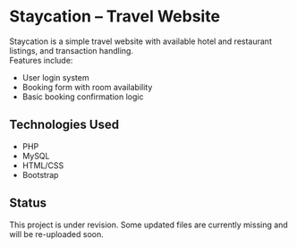 # Staycation – Travel Website

Staycation is a simple travel website with available hotel and restaurant listings, and transaction handling.  
Features include:

- User login system
- Booking form with room availability
- Basic booking confirmation logic

## Technologies Used
- PHP
- MySQL
- HTML/CSS
- Bootstrap

## Status
This project is under revision. Some updated files are currently missing and will be re-uploaded soon.
